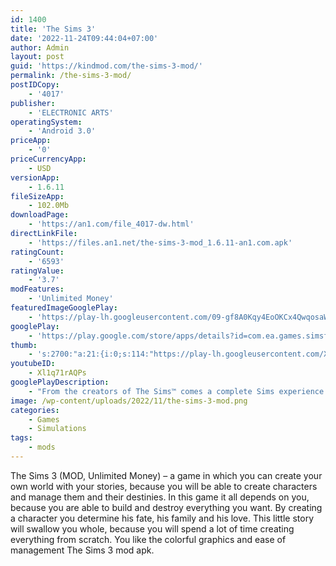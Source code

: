 ```yaml
---
id: 1400
title: 'The Sims 3'
date: '2022-11-24T09:44:04+07:00'
author: Admin
layout: post
guid: 'https://kindmod.com/the-sims-3-mod/'
permalink: /the-sims-3-mod/
postIDCopy:
    - '4017'
publisher:
    - 'ELECTRONIC ARTS'
operatingSystem:
    - 'Android 3.0'
priceApp:
    - '0'
priceCurrencyApp:
    - USD
versionApp:
    - 1.6.11
fileSizeApp:
    - 102.0Mb
downloadPage:
    - 'https://an1.com/file_4017-dw.html'
directLinkFile:
    - 'https://files.an1.net/the-sims-3-mod_1.6.11-an1.com.apk'
ratingCount:
    - '6593'
ratingValue:
    - '3.7'
modFeatures:
    - 'Unlimited Money'
featuredImageGooglePlay:
    - 'https://play-lh.googleusercontent.com/09-gf8A0Kqy4EoOKCx4QwqosaWT9JpIR2ZRVQ7VS__opoXqMRwZmPM4FBnqreSrJXDM'
googlePlay:
    - 'https://play.google.com/store/apps/details?id=com.ea.games.simsfreeplay_row'
thumb:
    - 's:2700:"a:21:{i:0;s:114:"https://play-lh.googleusercontent.com/XujCRYlQaYMtsltw7QzQBoQewIbEFItvf48S5MdZM0iieLqdU4ErgKWdhFYdL-Z_fg=w526-h296";i:1;s:114:"https://play-lh.googleusercontent.com/DgLaKqx3ZQb0RJKhMTGrNsGhYqEY1PAq8j0QIlLL7499Oa3cd3WueIixZKm_MlwbXg=w526-h296";i:2;s:115:"https://play-lh.googleusercontent.com/DetaLi7EkOUkSz7fFYxaB6g4CCfNie_QXSec_fjZHvEP9su6-DM9UEpEyVlmha11YYg=w526-h296";i:3;s:116:"https://play-lh.googleusercontent.com/jFuzYlf3bcGydW_4raBvk3Mal2DNhZ_JlUCDl0_2_juxjDOHs4QwOfzvZTZuCRoZdolh=w526-h296";i:4;s:115:"https://play-lh.googleusercontent.com/EVCUJHXjWMlS7PHDxTVC9tdZkLfFWBZJFKrix-VGx4nRyfaFPJ0OCPYSk2H_V8VYQew=w526-h296";i:5;s:116:"https://play-lh.googleusercontent.com/MRaJzjCLCAfW4xrw2wiLfDXuc8jiCrxMcpTBM1rqnWeQiccT6fMZE9qq7EFi9--87apz=w526-h296";i:6;s:114:"https://play-lh.googleusercontent.com/QQJwEFXVlFc8zS4lBuRhYgB8szwN51GR-PGZ4nvPh73H2eHe6s2HX4mZnIU_78JZ1A=w526-h296";i:7;s:114:"https://play-lh.googleusercontent.com/mWMujcgJGddgVYDe_pbBt6KxxcyUcKqpyT5LS4O6aZKriDNmJTxpTaHEeeLu6En62g=w526-h296";i:8;s:114:"https://play-lh.googleusercontent.com/K70cvv7FwbijNzQrEq7hcVBOkDwUDU3mDixwxTaY9q-nRVtDqnAhBczoj1KxiXK4Gg=w526-h296";i:9;s:115:"https://play-lh.googleusercontent.com/dfqhiSrOJO9-vbl84CfvhfQKrPkVKe6dK_dUBP5BHZpJegoeForOhmBt0OlOe7_cTPY=w526-h296";i:10;s:116:"https://play-lh.googleusercontent.com/r07jIIPhvybvogLP2LOicfOvKeEzsdiprNPlCy1U2o0r7SX1n5E5uCntHEzfjhG4ODWO=w526-h296";i:11;s:114:"https://play-lh.googleusercontent.com/1WY9EqkejpuCsQgCunmsxAu4emYYUAgDgL68clWc-gl9zWvsR7jn-EufvsKRafqLQA=w526-h296";i:12;s:114:"https://play-lh.googleusercontent.com/qe-ZQfk58E4orrzPBd9enUg7HaJu1sQh6BRgb5HqpmFnuBHVOhM4k7rwzujBFXb3pw=w526-h296";i:13;s:115:"https://play-lh.googleusercontent.com/-wEPZ0g3sILYL5wPzE709PjHJ0P6MgwNhe6TZLR0bOsNGXBRrTkwRwkCI6ROkgqS-xU=w526-h296";i:14;s:115:"https://play-lh.googleusercontent.com/K64IcqL_Uk_3_7DZ4XRentlHVnRPscjjwxlQ6SFCVdSfkbEZnv5mrlH_nbEbce2Loi4=w526-h296";i:15;s:115:"https://play-lh.googleusercontent.com/VUnT7uoRW_X8-EiJL9q1vcx3VWUgI26G5DkKmCdYBn85dVQJFT_20JIRGWTC1WewZ5Y=w526-h296";i:16;s:115:"https://play-lh.googleusercontent.com/YdmkIeJpjpdVGnGMnORU5MS3GRgAz00atFyro2G3HWE04Z20_37oJfC-fMthGNzjh0g=w526-h296";i:17;s:115:"https://play-lh.googleusercontent.com/NxzGUrE_a7s_7qBcBmFsze43LyfKMVHBnVXnbIDohcpF-lFDxekJXn5r6yDSEb0CkCs=w526-h296";i:18;s:114:"https://play-lh.googleusercontent.com/Ofy6FDDJOqACSQXEratUfUyLKmzX6CQOJGJUwNDJ3Oc-W2OYgD1-IO-erpDZJeFaJQ=w526-h296";i:19;s:114:"https://play-lh.googleusercontent.com/5wOr71Rmoc3ebB-8gzBNd3STlRMQtP7OrL0W73BqWDvdfE2RY1fFVEXDHam8XIxYgw=w526-h296";i:20;s:115:"https://play-lh.googleusercontent.com/DbVwHHMIyP1jD1S4kGRXvgW0bn2BSdl24dgomgpu6Lo3a19WTPF6AZIZ93nSwxe1ewg=w526-h296";}";'
youtubeID:
    - Xl1q71rAQPs
googlePlayDescription:
    - "From the creators of The Sims™ comes a complete Sims experience on mobile! Grow SimTown to expand your Sim community and create an entire town with your own style, personalities and dreams!\_Complete goals to earn Simoleons and pick up rewards along the way. Keep your Sims happy and watch them thrive as you help them live a fun and fulfilled life!SIM-ULATING POSSIBILITIES.From head to toe – and floor to ceiling – customize every aspect of your Sims’ lives! Keep up to 34 Sims looking stylish, and design and build their dream homes complete with swimming pools, multiple floors and incredible decor. As you get more Sims and they start a family, expand your Sim Town with a pet store, car dealership, shopping mall, and even a private villa beach! Express yourself and tell your own Sims story by unleashing your inner architect and interior designer all at once. Visit your real friends’ Sim Towns, where you can form new relationships and compare your friends’ interior design skills against yours."
image: /wp-content/uploads/2022/11/the-sims-3-mod.png
categories:
    - Games
    - Simulations
tags:
    - mods
---
```


The Sims 3 (MOD, Unlimited Money) – a game in which you can create your own world with your stories, because you will be able to create characters and manage them and their destinies. In this game it all depends on you, because you are able to build and destroy everything you want. By creating a character you determine his fate, his family and his love. This little story will swallow you whole, because you will spend a lot of time creating everything from scratch. You like the colorful graphics and ease of management The Sims 3 mod apk.